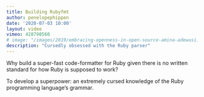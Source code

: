 ```yaml
---
title: Building Rubyfmt
author: penelopephippen
date: '2020-07-03 10:00'
layout: video
vimeo: 428798560
# image: "/images/2019/embracing-openness-in-open-source-amina-adewusi.jpg"
description: "Cursedly obsessed with the Ruby parser"
---
```


Why build a super-fast code-formatter for Ruby given there is no written standard for how Ruby is supposed to work?

To develop a superpower: an extremely cursed knowledge of the Ruby programming language’s grammar.

